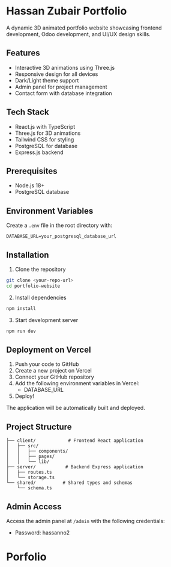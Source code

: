 # Hassan Zubair Portfolio

A dynamic 3D animated portfolio website showcasing frontend development, Odoo development, and UI/UX design skills.

## Features
- Interactive 3D animations using Three.js
- Responsive design for all devices
- Dark/Light theme support
- Admin panel for project management
- Contact form with database integration

## Tech Stack
- React.js with TypeScript
- Three.js for 3D animations
- Tailwind CSS for styling
- PostgreSQL for database
- Express.js backend

## Prerequisites
- Node.js 18+ 
- PostgreSQL database

## Environment Variables
Create a `.env` file in the root directory with:
```env
DATABASE_URL=your_postgresql_database_url
```

## Installation
1. Clone the repository
```bash
git clone <your-repo-url>
cd portfolio-website
```

2. Install dependencies
```bash
npm install
```

3. Start development server
```bash
npm run dev
```

## Deployment on Vercel

1. Push your code to GitHub
2. Create a new project on Vercel
3. Connect your GitHub repository
4. Add the following environment variables in Vercel:
   - DATABASE_URL
5. Deploy!

The application will be automatically built and deployed.

## Project Structure
```
├── client/            # Frontend React application
│   ├── src/
│   │   ├── components/
│   │   ├── pages/
│   │   └── lib/
├── server/           # Backend Express application
│   ├── routes.ts
│   └── storage.ts
└── shared/          # Shared types and schemas
    └── schema.ts
```

## Admin Access
Access the admin panel at `/admin` with the following credentials:
- Password: hassanno2
# Porfolio
